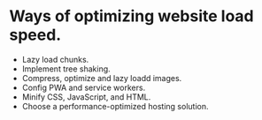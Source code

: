 # Ways of optimizing website load speed.
  - Lazy load chunks.
  - Implement tree shaking.
  - Compress, optimize and lazy loadd images.
  - Config PWA and service workers.
  - Minify CSS, JavaScript, and HTML.
  - Choose a performance-optimized hosting solution.